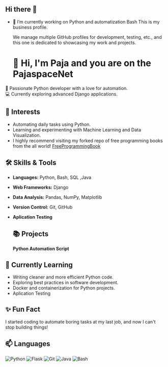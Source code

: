 
## Hi there 👋

- 🔭 I’m currently working on Python and automatization Bash
     This is my business profile.

  We manage multiple GitHub profiles for development, testing, etc., and this one is dedicated to showcasing my work and   projects.
  
  # 👋 Hi, I'm Paja and you are on the PajaspaceNet

🌟 Passionate Python developer with a love for automation.  
💻 Currently exploring advanced  Django applications.

## 🚀 Interests
- Automating daily tasks using Python.
- Learning and experimenting with Machine Learning and Data Visualization.
- I highly recommend visiting my forked repo of free programming books from the all world! [FreeProgrammingBook](https://github.com/PajaspaceNet/free-programming-books)

## 🛠️ Skills & Tools
- **Languages:** Python, Bash, SQL ,Java
- **Web Frameworks:**  Django
- **Data Analysis:** Pandas, NumPy, Matplotlib
- **Version Control:** Git, GitHub
- **Aplication Testing**

  ## 📚 Projects
  **Python Automation Script** 

<!--
## 📚 Projects
- [To-Do App](https://github.com/YourUsername/todo-app): A simple web-based task manager built with Flask.
- [File Organizer](https://github.com/YourUsername/file-organizer): A Python script to automate file management.
- [Data Analysis](https://github.com/YourUsername/data-analysis): Analysis of COVID-19 data using Pandas and Matplotlib
-->

## 📖 Currently Learning

- Writing cleaner and more efficient Python code.
- Exploring best practices in software development.
- Docker and containerization for Python projects.
- Aplication Testing


## ✨ Fun Fact
I started coding to automate boring tasks at my last job, and now I can't stop building things!

## 📫 Languages


![Python](https://img.shields.io/badge/Python-3.10-blue)
![Flask](https://img.shields.io/badge/Flask-2.0-green)
![Git](https://img.shields.io/badge/Git-2.30-orange)
![Java](https://img.shields.io/badge/Java-blue)
![Bash](https://img.shields.io/badge/Bash-green)

   

<!--
**pajaspace/pajaspace** is a ✨ _special_ ✨ repository because its `README.md` (this file) appears on your GitHub profile.

Here are some ideas to get you started:

- 🔭 I’m currently working on ...
- 🌱 I’m currently learning ...
- 👯 I’m looking to collaborate on ...
- 🤔 I’m looking for help with ...
- 💬 Ask me about ...
- 📫 How to reach me: ...
- 😄 Pronouns: ...
- ⚡ Fun fact: ...
-->

<!--
**PajaspaceNet/PajaspaceNet** is a ✨ _special_ ✨ repository because its `README.md` (this file) appears on your GitHub profile.

Here are some ideas to get you started:

- 🔭 I’m currently working on ...
- 🌱 I’m currently learning ...
- 👯 I’m looking to collaborate on ...
- 🤔 I’m looking for help with ...
- 💬 Ask me about ...
- 📫 How to reach me: ...
- 😄 Pronouns: ...
- ⚡ Fun fact: ...
-->
